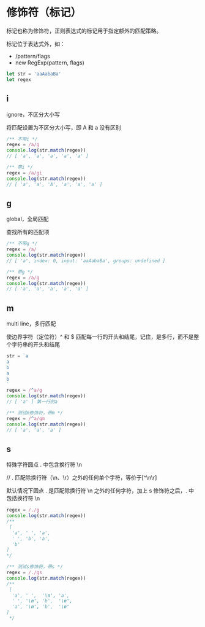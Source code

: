 # 修饰符（标记）

标记也称为修饰符，正则表达式的标记用于指定额外的匹配策略。

标记位于表达式外，如：

- /pattern/flags
- new RegExp(pattern, flags)

``` js
let str = 'aaAabaBa'
let regex
```

## i

ignore，不区分大小写

将匹配设置为不区分大小写，即 A 和 a 没有区别

``` js
/** 不带i */
regex = /a/g
console.log(str.match(regex))
// [ 'a', 'a', 'a', 'a', 'a' ]

/** 带i */
regex = /a/gi
console.log(str.match(regex))
// [ 'a', 'a', 'A', 'a', 'a', 'a' ]
```

## g

global，全局匹配

查找所有的匹配项

``` js
/** 不带g */
regex = /a/
console.log(str.match(regex))
// [ 'a', index: 0, input: 'aaAabaBa', groups: undefined ]

/** 带g */
regex = /a/g
console.log(str.match(regex))
// [ 'a', 'a', 'a', 'a', 'a' ]
```

## m

multi line，多行匹配

使边界字符（定位符）^ 和 $ 匹配每一行的开头和结尾，记住，是多行，而不是整个字符串的开头和结尾

``` js
str = `a
a
b
a
b
`
regex = /^a/g
console.log(str.match(regex))
// [ 'a' ] 第一行的a

/** 测试m修饰符，带m */
regex = /^a/gm
console.log(str.match(regex))
// [ 'a', 'a', 'a' ]
```

## s

特殊字符圆点 . 中包含换行符 \n

// . 匹配除换行符（\n、\r）之外的任何单个字符，等价于[^\n\r]

默认情况下圆点 . 是匹配除换行符 \n 之外的任何字符，加上 s 修饰符之后，. 中包括换行符 \n

``` js
regex = /./g
console.log(str.match(regex))
/** 
 [
  'a', ' ', 'a',
  ' ', 'b', 'a',
  'b'
]
*/

/** 测试s修饰符，带s */
regex = /./gs
console.log(str.match(regex))
/**
 [
  'a', ' ',  '\n', 'a',
  ' ', '\n', 'b',  '\n',
  'a', '\n', 'b',  '\n'
]
 */
```

